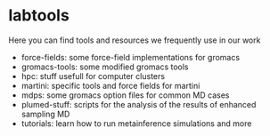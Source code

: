 # labtools
Here you can find tools and resources we frequently use in our work
- force-fields: some force-field implementations for gromacs
- gromacs-tools: some modified gromacs tools
- hpc: stuff usefull for computer clusters 
- martini: specific tools and force fields for martini
- mdps: some gromacs option files for common MD cases
- plumed-stuff: scripts for the analysis of the results of enhanced sampling MD
- tutorials: learn how to run metainference simulations and more
